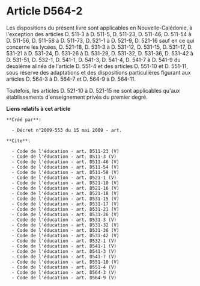 # Article D564-2

Les dispositions du présent livre sont applicables en Nouvelle-Calédonie, à l'exception des articles D. 511-3 à D. 511-5, D.
511-23, D. 511-46, D. 511-54 à D. 511-56, D. 511-58 à D. 511-73, D. 521-1 à D. 521-9, D. 521-16 sauf en ce qui concerne les
lycées, D. 521-18, D. 531-3 à D. 531-12, D. 531-15, D. 531-17, D. 531-21 à D. 531-24, D. 531-26 à D. 531-29, D. 531-32, D.
531-36, D. 531-42 à D. 531-51, D. 532-1, D. 541-1, D. 541-3, D. 541-4, D. 541-7 à D. 541-9 du deuxième alinéa de l'article D.
551-4 et des articles D. 551-10 et D. 551-11, sous réserve des adaptations et des dispositions particulières figurant aux
articles D. 564-3 à D. 564-7 et D. 564-9 à D. 564-11. 

Toutefois, les articles D. 521-10 à D. 521-15 ne sont applicables qu'aux établissements d'enseignement privés du premier
degré.

**Liens relatifs à cet article**

	**Créé par**:

	  - Décret n°2009-553 du 15 mai 2009 - art.

	**Cite**:

	  - Code de l'éducation - art. D511-23 (V)
	  - Code de l'éducation - art. D511-3 (V)
	  - Code de l'éducation - art. D511-46 (V)
	  - Code de l'éducation - art. D511-54 (V)
	  - Code de l'éducation - art. D511-58 (V)
	  - Code de l'éducation - art. D521-1 (V)
	  - Code de l'éducation - art. D521-10 (V)
	  - Code de l'éducation - art. D521-16 (V)
	  - Code de l'éducation - art. D521-18 (V)
	  - Code de l'éducation - art. D531-15 (V)
	  - Code de l'éducation - art. D531-17 (V)
	  - Code de l'éducation - art. D531-21 (V)
	  - Code de l'éducation - art. D531-26 (V)
	  - Code de l'éducation - art. D531-3 (V)
	  - Code de l'éducation - art. D531-32 (V)
	  - Code de l'éducation - art. D531-36 (V)
	  - Code de l'éducation - art. D531-42 (V)
	  - Code de l'éducation - art. D532-1 (V)
	  - Code de l'éducation - art. D541-1 (V)
	  - Code de l'éducation - art. D541-3 (V)
	  - Code de l'éducation - art. D541-7 (V)
	  - Code de l'éducation - art. D551-10 (V)
	  - Code de l'éducation - art. D551-4 (V)
	  - Code de l'éducation - art. D564-3 (V)
	  - Code de l'éducation - art. D564-9 (V)
